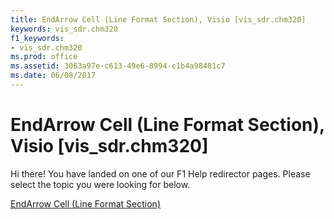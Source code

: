 ```yaml
---
title: EndArrow Cell (Line Format Section), Visio [vis_sdr.chm320]
keywords: vis_sdr.chm320
f1_keywords:
- vis_sdr.chm320
ms.prod: office
ms.assetid: 3063a97e-c613-49e6-8994-c1b4a98481c7
ms.date: 06/08/2017
---
```



# EndArrow Cell (Line Format Section), Visio [vis_sdr.chm320]

Hi there! You have landed on one of our F1 Help redirector pages. Please select the topic you were looking for below.

[EndArrow Cell (Line Format Section)](http://msdn.microsoft.com/library/2f9c11ba-a316-bc34-60d4-0a41b2af486f%28Office.15%29.aspx)

